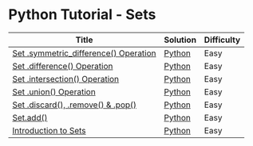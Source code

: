 # Python Tutorial - Sets

| Title | Solution | Difficulty |
| ----- | -------- | ---------- |
| [Set .symmetric_difference() Operation](https://www.hackerrank.com/challenges/py-set-symmetric-difference-operation) | [Python](./Set%20.symmetric_difference()%20Operation/main.py) | Easy |
| [Set .difference() Operation](https://www.hackerrank.com/challenges/py-set-difference-operation) | [Python](./Set%20.difference()%20Operation/main.py) | Easy |
| [Set .intersection() Operation](https://www.hackerrank.com/challenges/py-set-intersection-operation) | [Python](./Set%20.intersection()%20Operation/main.py) | Easy |
| [Set .union() Operation](https://www.hackerrank.com/challenges/py-set-union) | [Python](./Set%20.union()%20Operation/main.py) | Easy |
| [Set .discard(), .remove() & .pop()](https://www.hackerrank.com/challenges/py-set-discard-remove-pop) | [Python](./Set%20.discard(),%20.remove()%20&%20.pop()/main.py) | Easy |
| [Set.add()](https://www.hackerrank.com/challenges/py-set-add) | [Python](./Set.add()/main.py) | Easy |
| [Introduction to Sets](https://www.hackerrank.com/challenges/py-introduction-to-sets) | [Python](./Introduction%20to%20Sets/main.py) | Easy |
